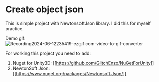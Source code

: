 # Create object json

This is simple project with NewtonsoftJson library. I did this for myself practice.

Demo gif:
![Recording2024-06-12235419-ezgif com-video-to-gif-converter](https://github.com/cat0ros/CreateObjectJson/assets/37041700/d219be27-daa6-4c8c-8805-024de4893437)

For working this project you need to add:
1. Nuget for Unity3D: [[https://github.com/GlitchEnzo/NuGetForUnity]]
2. NewtonSoft Json: [[https://www.nuget.org/packages/Newtonsoft.Json/]]
